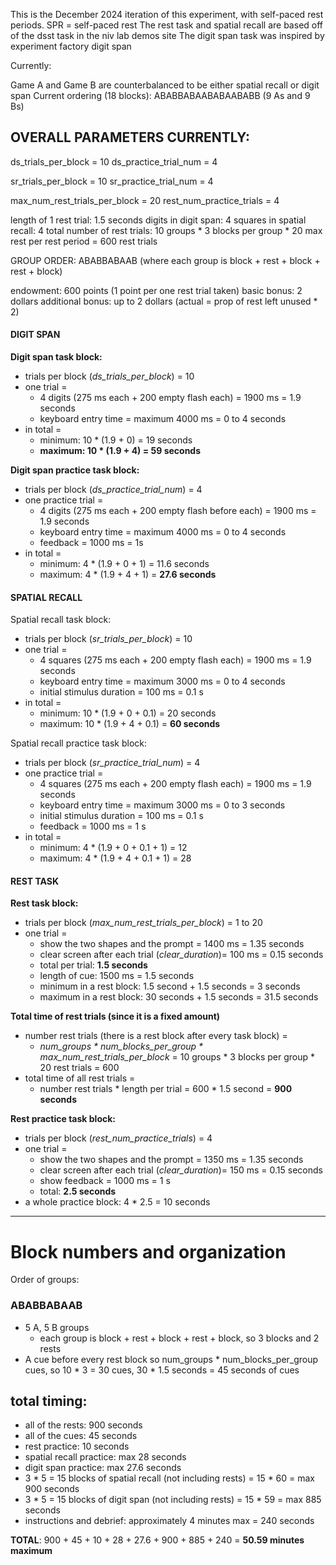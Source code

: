 This is the December 2024 iteration of this experiment, with self-paced rest periods. SPR = self-paced rest
The rest task and spatial recall are based off of the dsst task in the niv lab demos site
The digit span task was inspired by experiment factory digit span

Currently: 

Game A and Game B are counterbalanced to be either spatial recall or digit span
Current ordering (18 blocks): ABABBABAABABAABABB (9 As and 9 Bs)

## OVERALL PARAMETERS CURRENTLY:

ds_trials_per_block = 10
ds_practice_trial_num = 4

sr_trials_per_block = 10
sr_practice_trial_num = 4

max_num_rest_trials_per_block = 20
rest_num_practice_trials = 4

length of 1 rest trial: 1.5 seconds
digits in digit span: 4
squares in spatial recall: 4
total number of rest trials: 10 groups * 3 blocks per group * 20 max rest per rest period = 600 rest trials 

GROUP ORDER: ABABBABAAB (where each group is block + rest + block + rest + block)

endowment: 600 points (1 point per one rest trial taken)
basic bonus: 2 dollars
additional bonus: up to 2 dollars (actual = prop of rest left unused * 2)

#### DIGIT SPAN

**Digit span task block:**
- trials per block (*ds_trials_per_block*) = 10
- one trial = 
	- 4 digits (275 ms each + 200 empty flash each) = 1900 ms = 1.9 seconds
	- keyboard entry time = maximum 4000 ms = 0 to 4 seconds
- in total =
	- minimum: 10 * (1.9 + 0) = 19 seconds
	- **maximum: 10 * (1.9 + 4) = 59 seconds**

**Digit span practice task block:**
- trials per block (*ds_practice_trial_num*) = 4
- one practice trial = 
	- 4 digits (275 ms each + 200 empty flash before each) = 1900 ms = 1.9 seconds
	-  keyboard entry time = maximum 4000 ms = 0 to 4 seconds
	- feedback = 1000 ms = 1s
- in total = 
	- minimum: 4 * (1.9 + 0 + 1) = 11.6 seconds
	- maximum: 4 * (1.9 + 4 + 1) = **27.6 seconds**

#### SPATIAL RECALL

Spatial recall task block:
- trials per block (*sr_trials_per_block*) = 10
- one trial = 
	- 4 squares (275 ms each + 200 empty flash each) = 1900 ms = 1.9 seconds
	- keyboard entry time = maximum 3000 ms = 0 to 4 seconds
	- initial stimulus duration = 100 ms = 0.1 s
- in total =
	- minimum: 10 * (1.9 + 0 + 0.1) = 20 seconds
	- maximum: 10 * (1.9 + 4 + 0.1) = **60 seconds**

Spatial recall practice task block:
- trials per block (*sr_practice_trial_num*) = 4
- one practice trial = 
	- 4 squares (275 ms each + 200 empty flash each) = 1900 ms = 1.9 seconds
	- keyboard entry time = maximum 3000 ms = 0 to 3 seconds
	- initial stimulus duration = 100 ms = 0.1 s
	- feedback = 1000 ms = 1 s
- in total = 
	- minimum: 4 * (1.9 + 0 + 0.1 + 1) = 12
	- maximum: 4 * (1.9 + 4 + 0.1 + 1) = 28

#### REST TASK

**Rest task block:** 
- trials per block (*max_num_rest_trials_per_block*) = 1 to 20
- one trial = 
	- show the two shapes and the prompt = 1400 ms = 1.35 seconds
	- clear screen after each trial (*clear_duration*)= 100 ms = 0.15 seconds
	- total per trial: **1.5 seconds**
	- length of cue: 1500 ms = 1.5 seconds
	- minimum in a rest block: 1.5 second + 1.5 seconds = 3 seconds
	- maximum in a rest block: 30 seconds + 1.5 seconds = 31.5 seconds

**Total time of rest trials (since it is a fixed amount)**
- number rest trials (there is a rest block after every task block) = 
	- *num_groups * num_blocks_per_group * max_num_rest_trials_per_block* = 10 groups * 3 blocks per group * 20 rest trials = 600
- total time of all rest trials = 
	- number rest trials * length per trial = 600 * 1.5 second = **900 seconds**

**Rest practice task block:**
- trials per block (*rest_num_practice_trials*) = 4
- one trial = 
	- show the two shapes and the prompt = 1350 ms = 1.35 seconds
	- clear screen after each trial (*clear_duration*)= 150 ms = 0.15 seconds
	- show feedback = 1000 ms = 1 s
	- total: **2.5 seconds**
- a whole practice block: 4 * 2.5 = 10 seconds

*****************

# Block numbers and organization

Order of groups: 
### ABABBABAAB
- 5 A, 5 B groups
	- each group is block + rest + block + rest + block, so 3 blocks and 2 rests
- A cue before every rest block so num_groups * num_blocks_per_group cues, so 10 * 3 = 30 cues, 30 * 1.5 seconds = 45 seconds of cues


## total timing:
 - all of the rests: 900 seconds
 - all of the cues: 45 seconds
 - rest practice: 10 seconds
 - spatial recall practice: max 28 seconds
 - digit span practice: max 27.6 seconds
 - 3 * 5  = 15 blocks of spatial recall (not including rests) = 15 * 60 = max 900 seconds
 - 3 * 5  = 15 blocks of digit span (not including rests) = 15 * 59 = max 885 seconds
- instructions and debrief: approximately 4 minutes max = 240 seconds


**TOTAL**: 900 + 45 + 10 + 28 + 27.6 + 900 + 885 + 240 = **50.59 minutes maximum**